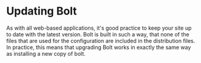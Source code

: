 Updating Bolt
=============

As with all web-based applications, it's good practice to keep your site up to date with the latest version. Bolt is built in such a way, that none of the files that are used for the configuration are included in the distribution files. In practice, this means that upgrading Bolt works in exactly the same way as installing a new copy of bolt. 


